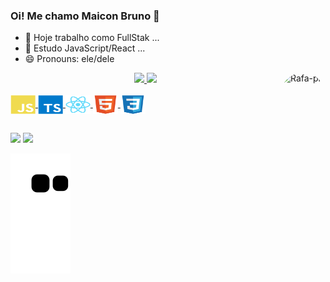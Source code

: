 ### Oi! Me chamo Maicon Bruno 👋

- 🔭 Hoje trabalho como FullStak ...
- 🌱 Estudo JavaScript/React ...
- 😄 Pronouns: ele/dele

<div align="center">
  <a href="https://github.com/MaiconBruno">
  <img height="178em" src="https://github-readme-stats.vercel.app/api?username=MaiconBruno&show_icons=true&theme=codeSTACKr&include_all_commits=true&count_private=true"/>
  <img height="178em" src="https://github-readme-stats.vercel.app/api/top-langs/?username=MaiconBruno&layout=compact&langs_count=7&theme=codeSTACKr"/>
   <img align="right" alt="Rafa-pic" height="170" style="border-radius:50px;" src="https://maicon.dev.br/static/media/i.e95d1315.jpeg">
</div>
<div style="display: inline_block;"><br>
  <img align="center" alt="Rafa-Js" height="30" width="40" src="https://raw.githubusercontent.com/devicons/devicon/master/icons/javascript/javascript-plain.svg">
  <img align="center" alt="Rafa-Ts" height="30" width="40" src="https://raw.githubusercontent.com/devicons/devicon/master/icons/typescript/typescript-plain.svg">
  <img align="center" alt="Rafa-React" height="30" width="40" src="https://raw.githubusercontent.com/devicons/devicon/master/icons/react/react-original.svg">
  <img align="center" alt="Rafa-HTML" height="30" width="40" src="https://raw.githubusercontent.com/devicons/devicon/master/icons/html5/html5-original.svg">
  <img align="center" alt="Rafa-CSS" height="30" width="40" src="https://raw.githubusercontent.com/devicons/devicon/master/icons/css3/css3-original.svg">

</div>
  
  ##
 
<div> 
  <a href = "mailto:maiconbrunorodrigues@gmail.com"><img src="https://img.shields.io/badge/-Gmail-%23333?style=for-the-badge&logo=gmail&logoColor=white" target="_blank"></a>
  <a href="https://www.linkedin.com/in/maicon-b-rodrigues/" target="_blank"><img src="https://img.shields.io/badge/-LinkedIn-%230077B5?style=for-the-badge&logo=linkedin&logoColor=white" target="_blank"></a> 
 
  ![Snake animation](https://github.com/rafaballerini/rafaballerini/blob/output/github-contribution-grid-snake.svg)
 
</div>
